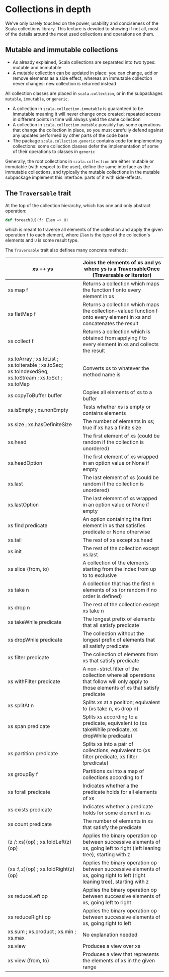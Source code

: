 # Collections in depth

We've only barely touched on the power, usability and conciseness of the
Scala collections library. This lecture is devoted to showing if not all,
most of the details around the most used collections and operations on them.

## Mutable and immutable collections

- As already explained, Scala collections are separated into two types:
    mutable and immutable
- A mutable collection can be updated in place: you can change, add or
    remove elements as a side effect, whereas an immutable collection never
    changes: new collection is returned instead

All collection classes are placed in `scala.collection`, or in the
subpackages `mutable`, `immutable`, or `generic`.

- A collection in `scala.collection.immutable` is guaranteed to be immutable
    meaning it will never change once created; repeated access in different
    points in time will always yield the same collection
- A collection in `scala.collection.mutable` possibly has some operations
 that change the collection in place, so you must carefully defend against
 any updates performed by other parts of the code base
- The package `scala.collection.generic` contains code for implementing
    collections: some collection classes defer the implementation of some of
    their operations to classes in `generic`

Generally, the root collections in `scala.collection` are either mutable or
immutable (with respect to the user), define the same interface as the
immutable collections, and typically the mutable collections in the
mutable subpackage implement this interface.
parts of it with side-effects.

## The `Traversable` trait

At the top of the collection hierarchy, which has one and only abstract
operation:

```scala
def foreach[U](f: Elem => U)
```

which is meant to traverse all elements of the collection and apply the
given operation `f` to each element, where `Elem` is the type of the
collection's elements and `U` is some result type.

The `Traversable` trait also defines many concrete methods:

| xs ++ ys                                                                                              | Joins the elements of xs and ys where ys is a TraversableOnce (Traversable or Iterator)                                               |
|-------------------------------------------------------------------------------------------------------|---------------------------------------------------------------------------------------------------------------------------------------|
| xs map f                                                                                              | Returns a collection which maps the function f onto every element in xs                                                               |
| xs flatMap f                                                                                          | Returns a collection which maps the collection-valued function f onto every element in xs and concatenates the result                 |
| xs collect f                                                                                          | Returns a collection which is obtained from applying f to every element in xs and collects the result                                 |
| xs.toArray ; xs.toList ; xs.toIterable ; xs.toSeq; xs.toIndexedSeq; xs.toStream ; xs.toSet ; xs.toMap | Converts xs to whatever the method name is                                                                                            |
| xs copyToBuffer buffer                                                                                | Copies all elements of xs to a buffer                                                                                                 |
| xs.isEmpty ; xs.nonEmpty                                                                              | Tests whether xs is empty or contains elements                                                                                        |
| xs.size ; xs.hasDefiniteSize                                                                          | The number of elements in xs; true if xs has a finite size                                                                            |
| xs.head                                                                                               | The first element of xs (could be random if the collection is unordered)                                                              |
| xs.headOption                                                                                         | The first element of xs wrapped in an option value or None if empty                                                                   |
| xs.last                                                                                               | The last element of xs (could be random if the collection is unordered)                                                               |
| xs.lastOption                                                                                         | The last element of xs wrapped in an option value or None if empty                                                                    |
| xs find predicate                                                                                     | An option containing the first element in xs that satisfies predicate or None otherwise                                               |
| xs.tail                                                                                               | The rest of xs except xs.head                                                                                                         |
| xs.init                                                                                               | The rest of the collection except xs.last                                                                                             |
| xs slice (from, to)                                                                                   | A collection of the elements starting from the index from up to to exclusive                                                          |
| xs take n                                                                                             | A collection that has the first n elements of xs (or random if no order is defined)                                                   |
| xs drop n                                                                                             | The rest of the collection except xs take n                                                                                           |
| xs takeWhile predicate                                                                                | The longest prefix of elements that all satisfy predicate                                                                             |
| xs dropWhile predicate                                                                                | The collection without the longest prefix of elements that all satisfy predicate                                                      |
| xs filter predicate                                                                                   | The collection of elements from xs that satisfy predicate                                                                             |
| xs withFilter predicate                                                                               | A non-strict filter of the collection where all operations that follow will only apply to those elements of xs that satisfy predicate |
| xs splitAt n                                                                                          | Splits xs at a position; equivalent to (xs take n, xs drop n)                                                                         |
| xs span predicate                                                                                     | Splits xs according to a predicate, equivalent to (xs takeWhile predicate, xs dropWhile predicate)                                    |
| xs partition predicate                                                                                | Splits xs into a pair of collections, equivalent to (xs filter predicate, xs filter !predicate)                                       |
| xs groupBy f                                                                                          | Partitions xs into a map of collections according to f                                                                                |
| xs forall predicate                                                                                   | Indicates whether a the predicate holds for all elements of xs                                                                        |
| xs exists predicate                                                                                   | Indicates whether a predicate holds for some element in xs                                                                            |
| xs count predicate                                                                                    | The number of elements in xs that satisfy the predicate                                                                               |
| (z /: xs)(op) ; xs.foldLeft(z)(op)                                                                    | Applies the binary operation op between successive elements of xs, going left to right (left leaning tree), starting with z           |
| (xs :\ z)(op) ; xs.foldRight(z)(op)                                                                   | Applies the binary operation op between successive elements of xs, going right to left (right leaning tree), starting with z          |
| xs reduceLeft op                                                                                      | Applies the binary operation op between successive elements of xs, going left to right                                                |
| xs reduceRight op                                                                                     | Applies the binary operation op between successive elements of xs, going right to left                                                |
| xs.sum ; xs.product ; xs.min ; xs.max                                                                 | No explanation needed                                                                                                                 |
| xs.view                                                                                               | Produces a view over xs                                                                                                               |
| xs view (from, to)                                                                                    | Produces a view that represents the elements of xs in the given range                                                                 |
